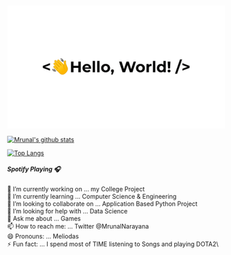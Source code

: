 ![](greetings.gif)

[![Mrunal's github stats](https://github-readme-stats.vercel.app/api?username=meliodas0n)](https://github.com/meliodas0n/github-readme-stats)

[![Top Langs](https://github-readme-stats.vercel.app/api/top-langs/?username=meliodas0n)](https://github.com/meliodas0n/github-readme-stats)

##### Spotify Playing 🎧

🔭 I’m currently working on ... my College Project\
🌱 I’m currently learning ... Computer Science & Engineering\
👯 I’m looking to collaborate on ... Application Based Python Project\
🤔 I’m looking for help with ... Data Science\
💬 Ask me about ... Games\
📫 How to reach me: ... Twitter @MrunalNarayana\
😄 Pronouns: ... Meliodas\
⚡ Fun fact: ... I spend most of TIME listening to Songs and playing DOTA2\

